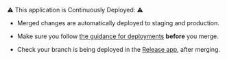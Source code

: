 :warning: This application is Continuously Deployed: :warning:

- Merged changes are automatically deployed to staging and production.

- Make sure you follow [the guidance for
  deployments](http://docs.publishing.service.gov.uk/manual/development-pipeline.html#merge-your-own-pull-request)
  **before** you merge.

- Check your branch is being deployed in the [Release
  app](https://release.publishing.service.gov.uk/applications/feedback), after
  merging.

